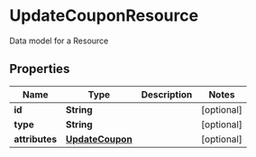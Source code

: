 

# UpdateCouponResource

Data model for a Resource

## Properties

Name | Type | Description | Notes
------------ | ------------- | ------------- | -------------
**id** | **String** |  |  [optional]
**type** | **String** |  |  [optional]
**attributes** | [**UpdateCoupon**](UpdateCoupon.md) |  |  [optional]



